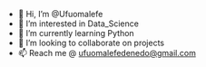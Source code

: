 - 👋 Hi, I’m @Ufuomalefe
- 👀 I’m interested in Data_Science
- 🌱 I’m currently learning Python
- 💞️ I’m looking to collaborate on projects 
- 📫 Reach me @ ufuomalefedenedo@gmail.com

<!---
Ufuomalefe/Ufuomalefe is a ✨ special ✨ repository because its `README.md` (this file) appears on your GitHub profile.
You can click the Preview link to take a look at your changes.
--->
